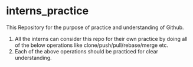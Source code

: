 # interns_practice
This Repository for the purpose of practice and understanding of Github.

1. All the interns can consider this repo for their own practice by doing all of the below operations like clone/push/pull/rebase/merge etc.
2. Each of the above operations should be practiced for clear understanding.